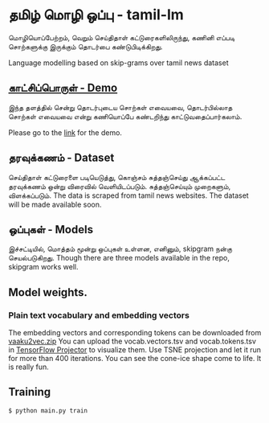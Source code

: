# தமிழ் மொழி ஒப்பு - tamil-lm
மொழியொப்பேற்றம், வெறும் செய்திதாள் கட்டுரைகளிலிருந்து, கணினி எப்படி சொற்களுக்கு இருக்கும் தொடர்பை கண்டுபிடிக்கிறது.

Language modelling based on skip-grams over tamil news dataset

## [காட்சிப்பொருள் - Demo](http://w2v.kaatchi.cheyyarivu.org/)
இந்த தளத்தில் சென்று தொடர்புடைய சொற்கள் எவையவை, தொடர்பில்லாத சொற்கள் எவையவை என்று கணியொப்பே கண்டறிந்து காட்டுவதைப்பார்கலாம்.

Please go to the [link](http://w2v.kaatchi.cheyyarivu.org/) for the demo.

## தரவுக்கணம் - Dataset
செய்திதாள் கட்டுரைளை படியெடுத்து, கொஞ்சம் சுத்தஞ்செய்து ஆக்கப்பட்ட தரவுக்கணம் ஒன்று விரைவில் வெளியிடப்படும். சுத்தஞ்செய்யும் முறைகளும், விளக்கப்படும்.
The data is scraped from tamil news websites. The dataset will be made available soon. 

## ஒப்புகள் - Models
இச்சட்டியில், மொத்தம் மூன்று ஒப்புகள் உள்ளன, எனினும், skipgram நன்கு செயல்படுகிறது. 
Though there are three models available in the repo, skipgram works well.

## Model weights.
### Plain text vocabulary and embedding vectors
The embedding vectors and corresponding tokens can be downloaded from [vaaku2vec.zip](https://drive.google.com/open?id=1G3FM2paj9JaX-zsg0yDWxAHGrlxnjROy)
You can upload the vocab.vectors.tsv and vocab.tokens.tsv in [TensorFlow Projector](projector.tensorflow.org) to visualize them. Use TSNE projection and let it run for more than 400 iterations. You can see the cone-ice shape come to life. It is really fun. 

## Training
    $ python main.py train
  
